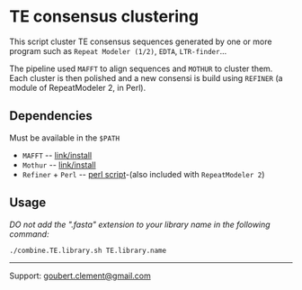 # TE consensus clustering

This script cluster TE consensus sequences generated by one or more program such as `Repeat Modeler (1/2)`, `EDTA`, `LTR-finder`...

The pipeline used `MAFFT` to align sequences and `MOTHUR` to cluster them. Each cluster is then polished and a new consensi is build using `REFINER` (a module of RepeatModeler 2, in Perl).

## Dependencies

Must be available in the `$PATH`

- `MAFFT` -- [link/install](https://github.com/GSLBiotech/mafft)
- `Mothur` -- [link/install](https://github.com/mothur/mothur/releases/tag/v1.45.2)
- `Refiner` + `Perl` -- [perl script](https://github.com/Dfam-consortium/RepeatModeler/blob/master/Refiner)-(also included with `RepeatModeler 2`)

## Usage

*DO not add the ".fasta" extension to your library name in the following command:*

```./combine.TE.library.sh TE.library.name```


---

Support: goubert.clement@gmail.com
